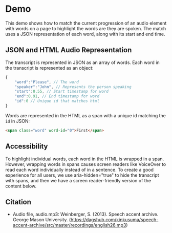 # Demo

This demo shows how to match the current progression of an audio element with words on a page to highlight the words are they are spoken. The match uses a JSON representation of each word, along with its start and end time. 

## JSON and HTML Audio Representation

The transcript is represented in JSON as an array of words. Each word in the transcript is represented as an object:

```js
{
	"word":"Please", // The word
	"speaker":"John", // Represents the person speaking
	"start":0.55, // Start timestamp for word
	"end":0.91, // End timestamp for word
	"id":0 // Unique id that matches html
}
```

Words are represented in the HTML as a span with a unique id matching the `id` in JSON:

```html
<span class="word" word-id="0">First</span>
```

## Accessibility

To highlight individual words, each word in the HTML is wrapped in a span. However, wrapping words in spans causes screen readers like VoiceOver to read each word individually instead of in a sentence. To create a good experience for all users, we use aria-hidden="true" to hide the transcript with spans, and then we have a screen reader-friendly version of the content below. 

## Citation
- Audio file, audio.mp3: Weinberger, S. (2013). Speech accent archive. George Mason University. (https://dagshub.com/kinkusuma/speech-accent-archive/src/master/recordings/english26.mp3)